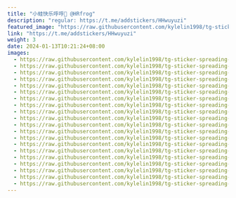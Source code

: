 ```yaml
---
title: "小蛙快乐呼呼🤣 @HRfrog"
description: "regular: https://t.me/addstickers/HHwuyuzi"
featured_image: "https://raw.githubusercontent.com/kylelin1998/tg-sticker-spreading-worldwide-images/main/img/4b62b38b-0110-48f3-a6e1-8f1d458eef6c.jpg"
link: "https://t.me/addstickers/HHwuyuzi"
weight: 3
date: 2024-01-13T10:21:24+08:00
images:
  - https://raw.githubusercontent.com/kylelin1998/tg-sticker-spreading-worldwide-images/main/img/4b62b38b-0110-48f3-a6e1-8f1d458eef6c.jpg
  - https://raw.githubusercontent.com/kylelin1998/tg-sticker-spreading-worldwide-images/main/img/95ae7dc8-d644-4946-af32-e768cb6cc373.jpg
  - https://raw.githubusercontent.com/kylelin1998/tg-sticker-spreading-worldwide-images/main/img/5d90a7c6-78cc-4522-8a4f-e570b20b2ddc.jpg
  - https://raw.githubusercontent.com/kylelin1998/tg-sticker-spreading-worldwide-images/main/img/1672dc12-ce12-4ad1-aed1-8bc37b3f846f.jpg
  - https://raw.githubusercontent.com/kylelin1998/tg-sticker-spreading-worldwide-images/main/img/47bec240-32b9-459e-af5e-87087c4eac6e.jpg
  - https://raw.githubusercontent.com/kylelin1998/tg-sticker-spreading-worldwide-images/main/img/6a565e8d-00dc-49f8-ba77-1be32486cbcf.jpg
  - https://raw.githubusercontent.com/kylelin1998/tg-sticker-spreading-worldwide-images/main/img/1b85018b-02fa-4cb1-be50-35cb21179fe5.jpg
  - https://raw.githubusercontent.com/kylelin1998/tg-sticker-spreading-worldwide-images/main/img/b5a114a5-246c-45a8-a958-fbd230980fc0.jpg
  - https://raw.githubusercontent.com/kylelin1998/tg-sticker-spreading-worldwide-images/main/img/b3665507-6645-453c-90a6-1b17eea7e613.jpg
  - https://raw.githubusercontent.com/kylelin1998/tg-sticker-spreading-worldwide-images/main/img/4bd2f46b-bb22-4c93-90dd-e0b2042a3261.jpg
  - https://raw.githubusercontent.com/kylelin1998/tg-sticker-spreading-worldwide-images/main/img/d3f3adb0-bef9-4d37-9dad-f817b615af09.jpg
  - https://raw.githubusercontent.com/kylelin1998/tg-sticker-spreading-worldwide-images/main/img/8212dfbe-c3bb-4812-9961-1f853d5eba90.jpg
  - https://raw.githubusercontent.com/kylelin1998/tg-sticker-spreading-worldwide-images/main/img/f18528e0-ec84-4708-899c-5434103d0d4d.jpg
  - https://raw.githubusercontent.com/kylelin1998/tg-sticker-spreading-worldwide-images/main/img/fa9810e0-b36e-43b6-8d9c-2a8ccda9ce7f.jpg
  - https://raw.githubusercontent.com/kylelin1998/tg-sticker-spreading-worldwide-images/main/img/e4b47de6-1203-4079-b0d1-4f94108b773c.jpg
  - https://raw.githubusercontent.com/kylelin1998/tg-sticker-spreading-worldwide-images/main/img/91984710-c1cc-49d6-bf18-d7afff5b0758.jpg
  - https://raw.githubusercontent.com/kylelin1998/tg-sticker-spreading-worldwide-images/main/img/8efc9eda-a997-4f85-bd45-af24c22e50cb.jpg
  - https://raw.githubusercontent.com/kylelin1998/tg-sticker-spreading-worldwide-images/main/img/e1f79b2c-a977-4b74-925e-756c1bae101e.jpg
  - https://raw.githubusercontent.com/kylelin1998/tg-sticker-spreading-worldwide-images/main/img/fc29ca41-687f-481a-92f1-b56b7fd878c5.jpg
  - https://raw.githubusercontent.com/kylelin1998/tg-sticker-spreading-worldwide-images/main/img/363ef6ed-0c55-42b2-b91a-4258fc043755.jpg
---
```


